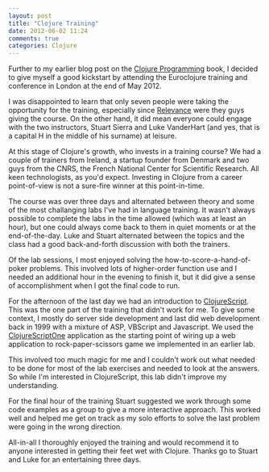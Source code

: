 ```yaml
---
layout: post
title: "Clojure Training"
date: 2012-06-02 11:24
comments: true
categories: Clojure
---
```


Further to my earlier blog post on the [Clojure Programming][1] book, I decided to give myself a good kickstart by attending the Euroclojure training and conference in London at the end of May 2012.

I was disappointed to learn that only seven people were taking the opportunity for the training, especially since [Relevance][2] were they guys giving the course. On the other hand, it did mean everyone could engage with the two instructors, Stuart Sierra and Luke VanderHart (and yes, that is a capital H in the middle of his surname) at leisure.

At this stage of Clojure's growth, who invests in a training course? We had a couple of trainers from Ireland, a startup founder from Denmark and two guys from the CNRS, the French National Center for Scientific Research. All keen technologists, as you'd expect. Investing in Clojure from a career point-of-view is not a sure-fire winner at this point-in-time.

The course was over three days and alternated between theory and some of the most challanging labs I've had in language training. It wasn't always possible to complete the labs in the time allowed (which was at least an hour), but one could always come back to them in quiet moments or at the end-of-the-day. Luke and Stuart alternated between the topics and the class had a good back-and-forth discussion with both the trainers.

Of the lab sessions, I most enjoyed solving the how-to-score-a-hand-of-poker problems. This involved lots of higher-order function use and I needed an additional hour in the evening to finish it, but it did give a sense of accomplishment when I got the final code to run.

For the afternoon of the last day we had an introduction to [ClojureScript][3]. This was the one part of the training that didn't work for me. To give some context, I mostly do server side development and last did web development back in 1999 with a mixture of ASP, VBScript and Javascript. We used the [ClojureScriptOne][4] application as the starting point of wiring up a web application to rock-paper-scissors game we implemented in an earlier lab.

This involved too much magic for me and I couldn't work out what needed to be done for most of the lab exercises and needed to look at the answers. So while I'm interested in ClojureScript, this lab didn't improve my understanding.

For the final hour of the training Stuart suggested we work through some code examples as a group to give a more interactive approach. This worked well and helped me get on track as my solo efforts to solve the last problem were going in the wrong direction.

All-in-all I thoroughly enjoyed the training and would recommend it to anyone interested in getting their feet wet with Clojure. Thanks go to Stuart and Luke for an entertaining three days.

[1]: http://stevendick.github.com/blog/2012/04/30/dive-into-clojure/
[2]: http://thinkrelevance.com/
[3]: https://github.com/clojure/clojurescript
[4]: http://clojurescriptone.com/

